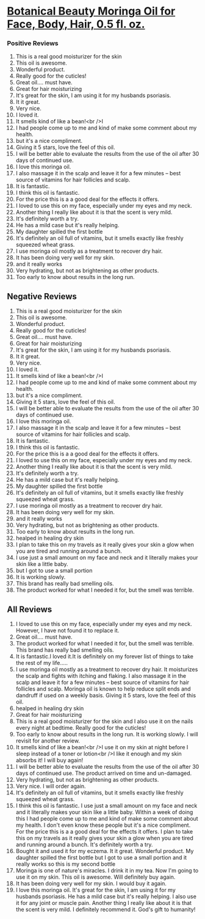 # [Botanical Beauty Moringa Oil for Face, Body, Hair, 0.5 fl. oz.](https://products.checkmycream.com/products/Botanical-Beauty-Moringa-Oil-for-Face-Body-Hair-0.5-fl.-oz..html)

### Positive Reviews

<ol>
      <li>This is a real good moisturizer for the skin</li>
      <li>This oil is awesome.</li>
      <li>Wonderful product.</li>
      <li>Really good for the cuticles!</li>
      <li>Great oil.... must have.</li>
      <li>Great for hair moisturizing</li>
      <li>It&#x27;s great for the skin, I am using it for my husbands psoriasis.</li>
      <li>It it great.</li>
      <li>Very nice.  </li>
      <li>I loved it.</li>
      <li>It smells kind of like a bean!&lt;br /&gt;I</li>
      <li>I had people come up to me and kind of make some comment about my health.  </li>
      <li>but it&#x27;s a nice compliment.  </li>
      <li>Giving it 5 stars, love the feel of this oil.</li>
      <li>I will be better able to evaluate the results from the use of the oil after 30 days of continued use.</li>
      <li>I love this moringa oil.</li>
      <li>I also massage it in the scalp and leave it for a few minutes – best source of vitamins for hair follicles and scalp.</li>
      <li>It is fantastic.</li>
      <li>I think this oil is fantastic.  </li>
      <li>For the price this is a a good deal for the effects it offers.  </li>
      <li>I loved to use this  on my face, especially under my eyes and my neck.  </li>
      <li>Another thing I really like about it is that the scent is very mild.</li>
      <li>It&#x27;s definitely worth a try.</li>
      <li>He has a mild case but it&#x27;s really helping.</li>
      <li>My daughter spilled the first bottle</li>
      <li>It&#x27;s definitely an oil full of vitamins, but it smells exactly like freshly squeezed wheat grass.</li>
      <li>I use moringa oil mostly as a treatment to recover dry hair.</li>
      <li>It has been doing  very well for my skin.</li>
      <li>and it really works</li>
      <li>Very hydrating, but not as brightening as other products.</li>
      <li>Too early to know about results in the long run.</li>
</ol>


<h2>Negative Reviews</h2>
<ol>
<li> This is a real good moisturizer for the skin</li>
<li> This oil is awesome.</li>
<li> Wonderful product.</li>
<li> Really good for the cuticles!</li>
<li> Great oil.... must have.</li>
<li> Great for hair moisturizing</li>
<li> It&#x27;s great for the skin, I am using it for my husbands psoriasis.</li>
<li> It it great.</li>
<li> Very nice.  </li>
<li> I loved it.</li>
<li> It smells kind of like a bean!&lt;br /&gt;I</li>
<li> I had people come up to me and kind of make some comment about my health.  </li>
<li> but it&#x27;s a nice compliment.  </li>
<li> Giving it 5 stars, love the feel of this oil.</li>
<li> I will be better able to evaluate the results from the use of the oil after 30 days of continued use.</li>
<li> I love this moringa oil.</li>
<li> I also massage it in the scalp and leave it for a few minutes – best source of vitamins for hair follicles and scalp.</li>
<li> It is fantastic.</li>
<li> I think this oil is fantastic.  </li>
<li> For the price this is a a good deal for the effects it offers.  </li>
<li> I loved to use this  on my face, especially under my eyes and my neck.  </li>
<li> Another thing I really like about it is that the scent is very mild.</li>
<li> It&#x27;s definitely worth a try.</li>
<li> He has a mild case but it&#x27;s really helping.</li>
<li> My daughter spilled the first bottle</li>
<li> It&#x27;s definitely an oil full of vitamins, but it smells exactly like freshly squeezed wheat grass.</li>
<li> I use moringa oil mostly as a treatment to recover dry hair.</li>
<li> It has been doing  very well for my skin.</li>
<li> and it really works</li>
<li> Very hydrating, but not as brightening as other products.</li>
<li> Too early to know about results in the long run.</li>
<li> healped in healing dry skin</li>
<li> I plan to take this on my travels as it really gives your skin a glow when you are tired and running around a bunch.  </li>
<li> I use just a small amount on my face and neck and it literally makes your skin like a little baby.  </li>
<li> but I got to use a small portion</li>
<li> It is working slowly.</li>
<li> This brand has really bad smelling oils.</li>
<li> The product worked for what I needed it for, but the smell was terrible.</li>
</ol>

<h2>All Reviews</h2>

<ol>
    <li> I loved to use this  on my face, especially under my eyes and my neck.  However, I have not found it to replace it.</li>
    <li> Great oil.... must have.</li>
    <li> The product worked for what I needed it for, but the smell was terrible. This brand has really bad smelling oils.</li>
    <li> It is fantastic.I loved it.It is definitely on my forever list of things to take the rest of my life.....</li>
    <li> I use moringa oil mostly as a treatment to recover dry hair. It moisturizes the scalp and fights with itching and flaking. I also massage it in the scalp and leave it for a few minutes – best source of vitamins for hair follicles and scalp. Moringa oil is known to help reduce split ends and dandruff if used on a weekly basis. Giving it 5 stars, love the feel of this oil.</li>
    <li> healped in healing dry skin</li>
    <li> Great for hair moisturizing</li>
    <li> This is a real good moisturizer for the skin and I also use it on the nails every night at bedtime.  Really good for the cuticles!</li>
    <li> Too early to know about results in the long run. It is working slowly. I will revisit for another review.</li>
    <li> It smells kind of like a bean!&lt;br /&gt;I use it on my skin at night before I sleep instead of a toner or lotion&lt;br /&gt;I like it enough and my skin absorbs it! I will buy again!</li>
    <li> I will be better able to evaluate the results from the use of the oil after 30 days of continued use. The product arrived on time and un-damaged.</li>
    <li> Very hydrating, but not as brightening as other products.</li>
    <li> Very nice.  I will order again.</li>
    <li> It&#x27;s definitely an oil full of vitamins, but it smells exactly like freshly squeezed wheat grass.</li>
    <li> I think this oil is fantastic.  I use just a small amount on my face and neck and it literally makes your skin like a little baby.  Within a week of doing this I had people come up to me and kind of make some comment about my health.  I don&#x27;t even know these people but it&#x27;s a nice compliment.  For the price this is a a good deal for the effects it offers.  I plan to take this on my travels as it really gives your skin a glow when you are tired and running around a bunch.  It&#x27;s definitely worth a try.</li>
    <li> Bought it and used it for my eczema. It it great. Wonderful product. My daughter spilled the first bottle but I got to use a small portion and it really works so this is my second bottle</li>
    <li> Moringa is one of nature&#x27;s miracles. I drink it in my tea. Now I&#x27;m going to use it on my skin. This oil is awesome. Will definitely buy again.</li>
    <li> It has been doing  very well for my skin. I would buy it again.</li>
    <li> I love this moringa oil. It&#x27;s great for the skin, I am using it for my husbands psoriasis. He has a mild case but it&#x27;s really helping. I also use it for any joint or muscle pain. Another thing I really like about it is that the scent is very mild. I definitely recommend it. God&#x27;s gift to humanity!</li>
</ol>




